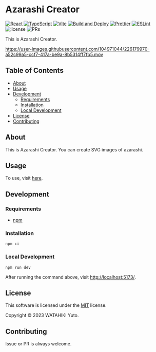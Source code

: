 # Azarashi Creator

[![React](https://img.shields.io/badge/React-555.svg?logo=react)](https://github.com/facebook/react)
[![TypeScript](https://img.shields.io/badge/TypeScript-007ACC.svg?logo=typescript&logoColor=white)](https://github.com/microsoft/TypeScript)
[![Vite](https://img.shields.io/badge/Vite-1e1e20.svg?logo=vite)](https://github.com/vitejs/vite)
[![Build and Deploy](https://github.com/chvmvd/azarashi-creator/actions/workflows/deploy.yml/badge.svg)](https://github.com/chvmvd/azarashi-creator/actions/workflows/deploy.yml)
[![Prettier](https://github.com/chvmvd/azarashi-creator/actions/workflows/prettier.yml/badge.svg)](https://github.com/chvmvd/azarashi-creator/actions/workflows/prettier.yml)
[![ESLint](https://github.com/chvmvd/azarashi-creator/actions/workflows/eslint.yml/badge.svg)](https://github.com/chvmvd/azarashi-creator/actions/workflows/eslint.yml)
![license](https://img.shields.io/badge/license-MIT-informational.svg)
![PRs](https://img.shields.io/badge/PRs-welcome-brightgreen.svg)

This is Azarashi Creator.

https://user-images.githubusercontent.com/104971044/226179970-a52c99a5-ccf7-417a-be9a-8b5314ff7fb5.mov

## Table of Contents

- [About](#about)
- [Usage](#usage)
- [Development](#development)
  - [Requirements](#requirements)
  - [Installation](#installation)
  - [Local Development](#local-development)
- [License](#license)
- [Contributing](#contributing)

## About

This is Azarashi Creator. You can create SVG images of azarashi.

## Usage

To use, visit [here](https://chvmvd.github.io/azarashi-creator/).

## Development

### Requirements

- [npm](https://github.com/npm/cli)

### Installation

```shell
npm ci
```

### Local Development

```shell
npm run dev
```

After running the command above, visit [http://localhost:5173/](http://localhost:5173/).

## License

This software is licensed under the [MIT](LICENSE) license.

Copyright © 2023 WATAHIKI Yuto.

## Contributing

Issue or PR is always welcome.
